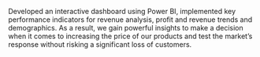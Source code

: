 Developed an interactive dashboard using Power BI, implemented key performance indicators for revenue analysis, profit and revenue trends and demographics. As a result, we gain powerful insights to make a decision when it comes to increasing the price of our products and test the market’s response without risking a significant loss of customers.
